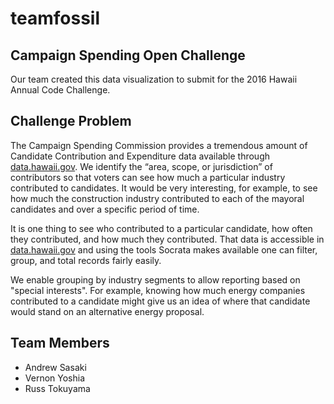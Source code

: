 # teamfossil

## Campaign Spending Open Challenge

Our team created this data visualization to submit for the 2016 Hawaii Annual
Code Challenge.

## Challenge Problem

The Campaign Spending Commission provides a tremendous amount of Candidate
Contribution and Expenditure data available through
[data.hawaii.gov](https://data.hawaii.gov/).  We identify the “area, scope, or
jurisdiction” of contributors so that voters can see how much a particular
industry contributed to candidates.  It would be very interesting, for example,
to see how much the construction industry contributed to each of the mayoral
candidates and over a specific period of time.

It is one thing to see who contributed to a particular candidate, how often
they contributed, and how much they contributed.  That data is accessible in
[data.hawaii.gov](https://data.hawaii.gov/) and using the tools Socrata makes
available one can filter, group, and total records fairly easily.

We enable grouping by industry segments to allow reporting based on "special
interests".  For example, knowing how much energy companies contributed to a
candidate might give us an idea of where that candidate would stand on an
alternative energy proposal.

## Team Members

* Andrew Sasaki
* Vernon Yoshia
* Russ Tokuyama

